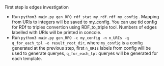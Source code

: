  First step is edges investigation
 * Run  ```python3 main.py gen_RPQ rdf_stat my_rdf.rdf my_config``` . Mapping from URIs to integers will be saved to my_config. You can use tid config for RDf to triples convertion using RDF_to_triple tool. Numbers of edges labelled with URIs will be printed in concole. 
 * Run ```python3 main.py gen_RPQ -c my_config -n n_URIs -q q_for_each_tpl -o result_root_dir```, where ```my_config``` is a config generated at the previous step, first ```n_URIs``` labels from config will be used to generate queryes, ```q_for_each_tpl``` queryes will be generated for each template.   